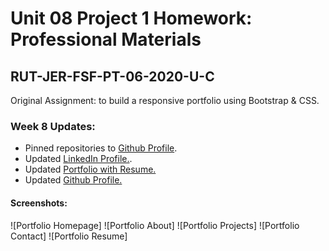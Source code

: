 # Unit 08 Project 1 Homework: Professional Materials

## RUT-JER-FSF-PT-06-2020-U-C

Original Assignment: to build a responsive portfolio using Bootstrap &amp; CSS.

### Week 8 Updates:
- Pinned repositories to [Github Profile](https://github.com/BwayCarl).
- Updated [LinkedIn Profile.](https://www.linkedin.com/in/carlos-martinez-8702b146/).
- Updated [Portfolio with Resume.](https://bwaycarl.github.io/Portfolio/)
- Updated [Github Profile.](https://github.com/BwayCarl)

#### Screenshots:
![Portfolio Homepage]
![Portfolio About]
![Portfolio Projects]
![Portfolio Contact]
![Portfolio Resume]

